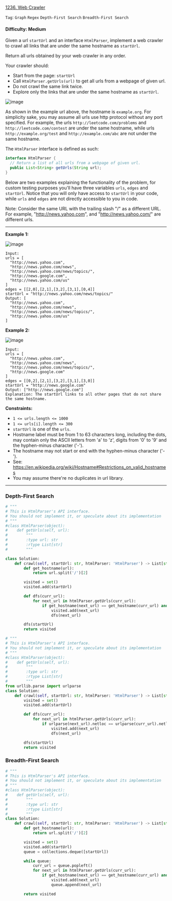[1236. Web Crawler](https://leetcode.com/problems/web-crawler/)

```Tag```: ```Graph``` ```Regex``` ```Depth-First Search``` ```Breadth-First Search```

#### Difficulty: Medium

Given a url ```startUrl``` and an interface ```HtmlParser```, implement a web crawler to crawl all links that are under the same hostname as ```startUrl```. 

Return all urls obtained by your web crawler in any order.

Your crawler should:

- Start from the page: ```startUrl```
- Call ```HtmlParser.getUrls(url)``` to get all urls from a webpage of given url.
- Do not crawl the same link twice.
- Explore only the links that are under the same hostname as ```startUrl```.

![image](https://assets.leetcode.com/uploads/2019/08/13/urlhostname.png)

As shown in the example url above, the hostname is ```example.org```. For simplicity sake, you may assume all urls use http protocol without any port specified. For example, the urls ```http://leetcode.com/problems``` and ```http://leetcode.com/contest``` are under the same hostname, while urls ```http://example.org/test``` and ```http://example.com/abc``` are not under the same hostname.

The ```HtmlParser``` interface is defined as such: 

```Java
interface HtmlParser {
  // Return a list of all urls from a webpage of given url.
  public List<String> getUrls(String url);
}
```

Below are two examples explaining the functionality of the problem, for custom testing purposes you'll have three variables ```urls```, ```edges``` and ```startUrl```. Notice that you will only have access to ```startUrl``` in your code, while ```urls``` and ```edges``` are not directly accessible to you in code.

Note: Consider the same URL with the trailing slash "/" as a different URL. For example, "http://news.yahoo.com", and "http://news.yahoo.com/" are different urls.

---

__Example 1:__

![image](https://assets.leetcode.com/uploads/2019/10/23/sample_2_1497.png)
```
Input:
urls = [
  "http://news.yahoo.com",
  "http://news.yahoo.com/news",
  "http://news.yahoo.com/news/topics/",
  "http://news.google.com",
  "http://news.yahoo.com/us"
]
edges = [[2,0],[2,1],[3,2],[3,1],[0,4]]
startUrl = "http://news.yahoo.com/news/topics/"
Output: [
  "http://news.yahoo.com",
  "http://news.yahoo.com/news",
  "http://news.yahoo.com/news/topics/",
  "http://news.yahoo.com/us"
]
```

__Example 2:__

![image](https://assets.leetcode.com/uploads/2019/10/23/sample_3_1497.png)
```
Input: 
urls = [
  "http://news.yahoo.com",
  "http://news.yahoo.com/news",
  "http://news.yahoo.com/news/topics/",
  "http://news.google.com"
]
edges = [[0,2],[2,1],[3,2],[3,1],[3,0]]
startUrl = "http://news.google.com"
Output: ["http://news.google.com"]
Explanation: The startUrl links to all other pages that do not share the same hostname.
```

__Constraints:__

- ```1 <= urls.length <= 1000```
- ```1 <= urls[i].length <= 300```
- ```startUrl``` is one of the ```urls```.
- Hostname label must be from 1 to 63 characters long, including the dots, may contain only the ASCII letters from 'a' to 'z', digits  from '0' to '9' and the hyphen-minus character ('-').
- The hostname may not start or end with the hyphen-minus character ('-'). 
- See:  https://en.wikipedia.org/wiki/Hostname#Restrictions_on_valid_hostnames
- You may assume there're no duplicates in url library.

---

### Depth-First Search

```Python
# """
# This is HtmlParser's API interface.
# You should not implement it, or speculate about its implementation
# """
#class HtmlParser(object):
#    def getUrls(self, url):
#        """
#        :type url: str
#        :rtype List[str]
#        """

class Solution:
    def crawl(self, startUrl: str, htmlParser: 'HtmlParser') -> List[str]:
        def get_hostname(url):
            return url.split('/')[2]

        visited = set()
        visited.add(startUrl)

        def dfs(curr_url):
            for next_url in htmlParser.getUrls(curr_url):
                if get_hostname(next_url) == get_hostname(curr_url) and not next_url in visited:
                    visited.add(next_url)
                    dfs(next_url)

        dfs(startUrl)
        return visited
```

```Python
# """
# This is HtmlParser's API interface.
# You should not implement it, or speculate about its implementation
# """
#class HtmlParser(object):
#    def getUrls(self, url):
#        """
#        :type url: str
#        :rtype List[str]
#        """
from urllib.parse import urlparse
class Solution:
    def crawl(self, startUrl: str, htmlParser: 'HtmlParser') -> List[str]:
        visited = set()
        visited.add(startUrl)

        def dfs(curr_url):
            for next_url in htmlParser.getUrls(curr_url):
                if urlparse(next_url).netloc == urlparse(curr_url).netloc and not next_url in visited:
                    visited.add(next_url)
                    dfs(next_url)

        dfs(startUrl)
        return visited
```

### Breadth-First Search

```Python
# """
# This is HtmlParser's API interface.
# You should not implement it, or speculate about its implementation
# """
#class HtmlParser(object):
#    def getUrls(self, url):
#        """
#        :type url: str
#        :rtype List[str]
#        """
class Solution:
    def crawl(self, startUrl: str, htmlParser: 'HtmlParser') -> List[str]:
        def get_hostname(url):
            return url.split('/')[2]

        visited = set()
        visited.add(startUrl)
        queue = collections.deque([startUrl])

        while queue:
            curr_url = queue.popleft()
            for next_url in htmlParser.getUrls(curr_url):
                if get_hostname(next_url) == get_hostname(curr_url) and not next_url in visited:
                    visited.add(next_url)
                    queue.append(next_url)

        return visited
```
